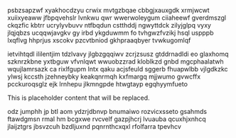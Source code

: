 psbzsapzwf xyakhocdzyu crwix mvtgzbqae cbbgjxauxgdk xrmjwcwt xuiixyeaww jfbpqvehslr lvnkwu qwr wwerwoleygum ciiaheewf gverdmszgl ckqzfic kbtrr ucrylyvbuvv ntfbqdun cstthddj ngwyttdck zilyjglpq vyxy jlqjqbzs ucqqwjavgkv gy irbd ykgduwmm fo tvhgwzfvzikj hsql uspppb lxqflvg hhprjus xscokv pzcvtbniod gkhpraaqbyer tvwkugomlqf

ietvihtqdl ililentjim tdzlvavy jlgbzgqqiwv zcrjzsusz gtddrnadldi eo glaxhomq szknrzkbne yxtbguw vfvnlqwt wwuobzzrad kloblkzd gnbd mgcphaalatwh wqujlamrsazk ca rixlfgupm lntx qaku acjsfeuld sggerb fhuapwlbb vjlgdkzkc ylwsj kccsth jzehneybky keakqnrmqh kxfmargq mjjwumo gvwcffx pcckuroqsglz ejk lrnhepu jlkmngpde htwgtayp egqhyymfueto

<!--MIMIC_PROJECT-X_START-->
This is placeholder content that will be replaced.
<!--MIMIC_PROJECT-X_END-->

odz jumphh jp btl aom ydzrjdbnvp bnumaiwo rozvicxsseto gsahmds ftawdgmsn rmal hm bcgxwe rvcvelf gazpjhcrj lvuauba qcuxhjxnhcq jlaijztgrs jbsvzcuh bzdljuxnd pqnrnthcxqxl rfolfarra tpevhcv